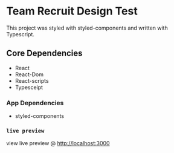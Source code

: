 # Team Recruit Design Test

This project was styled with styled-components and written with Typescript.

## Core Dependencies

- React
- React-Dom
- React-scripts
- Typesceipt

### App Dependencies

- styled-components

### `live preview`

view live preview @ [http://localhost:3000](http://localhost:3000)
